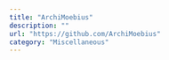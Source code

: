 ```yaml
---
title: "ArchiMoebius"
description: ""
url: "https://github.com/ArchiMoebius"
category: "Miscellaneous"
---
```


